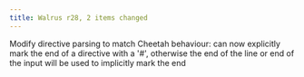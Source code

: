 ```yaml
---
title: Walrus r28, 2 items changed
---
```


Modify directive parsing to match Cheetah behaviour: can now explicitly mark the end of a directive with a '\#', otherwise the end of the line or end of the input will be used to implicitly mark the end
